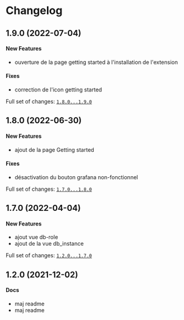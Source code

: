 # Changelog

## 1.9.0 (2022-07-04)

#### New Features

* ouverture de la page getting started à l'installation de l'extension
#### Fixes

* correction de l'icon getting started

Full set of changes: [`1.8.0...1.9.0`](https://github.com/BlueNc/thotify/compare/1.8.0...1.9.0)

## 1.8.0 (2022-06-30)

#### New Features

* ajout de la page Getting started
#### Fixes

* désactivation du bouton grafana non-fonctionnel

Full set of changes: [`1.7.0...1.8.0`](https://github.com/BlueNc/thotify/compare/1.7.0...1.8.0)

## 1.7.0 (2022-04-04)

#### New Features

* ajout vue db-role
* ajout de la vue db_instance

Full set of changes: [`1.2.0...1.7.0`](https://github.com/BlueNc/thotify/compare/1.2.0...1.7.0)

## 1.2.0 (2021-12-02)

#### Docs

* maj readme
* maj readme
